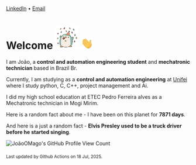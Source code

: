 [LinkedIn](https://www.linkedin.com/in/joão-pedro-gozzoli-b95641301/) &bull;
[Email](joaopedrogozzoli@gmail.com)

# Welcome <img src="happy.gif" height="64px" /> <img src="wave.gif" height="32px" />

I am João, a  **control and automation engineering student** and **mechatronic technician** based in Brazil Br.

Currently, I am studying as a **control and automation engineering** at [Unifei](https://unifei.edu.br) where I study python, C, C++, project management and Ai.

I did my high school education at ETEC Pedro Ferreira alves as a Mechatronic technician in Mogi Mirim.

Here is a random fact about me - I have been on this planet for **7871 days**.

And here is a just a random fact -  **Elvis Presley used to be a truck driver before he started singing**.

![JoãoOMago's GitHub Profile View Count](https://komarev.com/ghpvc/?username=JoaoOMago)

<sub>Last updated by Github Actions on 18 Jul, 2025.</sub>
